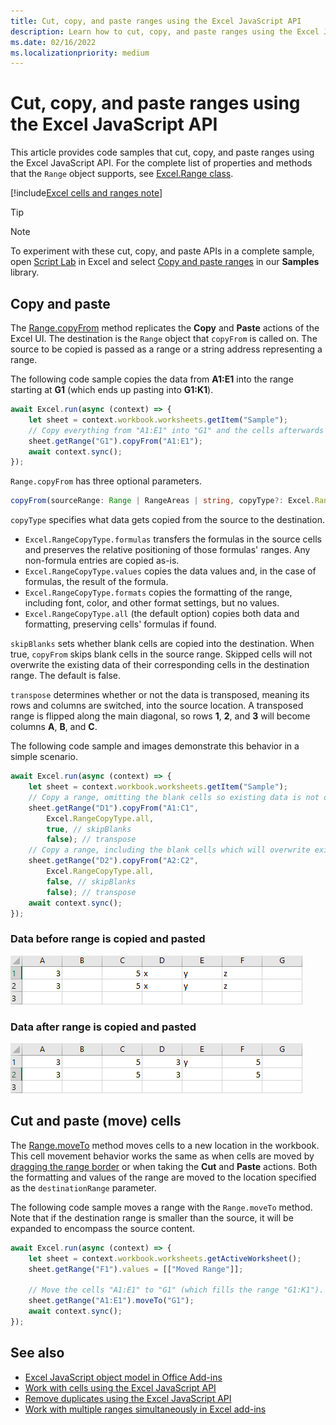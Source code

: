 ```yaml
---
title: Cut, copy, and paste ranges using the Excel JavaScript API
description: Learn how to cut, copy, and paste ranges using the Excel JavaScript API.
ms.date: 02/16/2022
ms.localizationpriority: medium
---
```


# Cut, copy, and paste ranges using the Excel JavaScript API

This article provides code samples that cut, copy, and paste ranges using the Excel JavaScript API. For the complete list of properties and methods that the `Range` object supports, see [Excel.Range class](/javascript/api/excel/excel.range).

[!include[Excel cells and ranges note](../includes/note-excel-cells-and-ranges.md)]

> [!TIP]
> > [!NOTE]
> To experiment with these cut, copy, and paste APIs in a complete sample, open [Script Lab](../overview/explore-with-script-lab.md) in Excel and select [Copy and paste ranges](https://github.com/OfficeDev/office-js-snippets/blob/prod/samples/excel/20-data-types/data-types-entity-values.yaml) in our **Samples** library.

## Copy and paste

The [Range.copyFrom](/javascript/api/excel/excel.range#excel-excel-range-copyfrom-member(1)) method replicates the **Copy** and **Paste** actions of the Excel UI. The destination is the `Range` object that `copyFrom` is called on. The source to be copied is passed as a range or a string address representing a range.

The following code sample copies the data from **A1:E1** into the range starting at **G1** (which ends up pasting into **G1:K1**).

```js
await Excel.run(async (context) => {
    let sheet = context.workbook.worksheets.getItem("Sample");
    // Copy everything from "A1:E1" into "G1" and the cells afterwards ("G1:K1").
    sheet.getRange("G1").copyFrom("A1:E1");
    await context.sync();
});
```

`Range.copyFrom` has three optional parameters.

```TypeScript
copyFrom(sourceRange: Range | RangeAreas | string, copyType?: Excel.RangeCopyType, skipBlanks?: boolean, transpose?: boolean): void;
```

`copyType` specifies what data gets copied from the source to the destination.

- `Excel.RangeCopyType.formulas` transfers the formulas in the source cells and preserves the relative positioning of those formulas' ranges. Any non-formula entries are copied as-is.
- `Excel.RangeCopyType.values` copies the data values and, in the case of formulas, the result of the formula.
- `Excel.RangeCopyType.formats` copies the formatting of the range, including font, color, and other format settings, but no values.
- `Excel.RangeCopyType.all` (the default option) copies both data and formatting, preserving cells' formulas if found.

`skipBlanks` sets whether blank cells are copied into the destination. When true, `copyFrom` skips blank cells in the source range.
Skipped cells will not overwrite the existing data of their corresponding cells in the destination range. The default is false.

`transpose` determines whether or not the data is transposed, meaning its rows and columns are switched, into the source location.
A transposed range is flipped along the main diagonal, so rows **1**, **2**, and **3** will become columns **A**, **B**, and **C**.

The following code sample and images demonstrate this behavior in a simple scenario.

```js
await Excel.run(async (context) => {
    let sheet = context.workbook.worksheets.getItem("Sample");
    // Copy a range, omitting the blank cells so existing data is not overwritten in those cells.
    sheet.getRange("D1").copyFrom("A1:C1",
        Excel.RangeCopyType.all,
        true, // skipBlanks
        false); // transpose
    // Copy a range, including the blank cells which will overwrite existing data in the target cells.
    sheet.getRange("D2").copyFrom("A2:C2",
        Excel.RangeCopyType.all,
        false, // skipBlanks
        false); // transpose
    await context.sync();
});
```

### Data before range is copied and pasted

![Data in Excel before range's copy method has been run.](../images/excel-range-copyfrom-skipblanks-before.png)

### Data after range is copied and pasted

![Data in Excel after range's copy method has been run.](../images/excel-range-copyfrom-skipblanks-after.png)

## Cut and paste (move) cells

The [Range.moveTo](/javascript/api/excel/excel.range#excel-excel-range-moveto-member(1)) method moves cells to a new location in the workbook. This cell movement behavior works the same as when cells are moved by [dragging the range border](https://support.microsoft.com/office/803d65eb-6a3e-4534-8c6f-ff12d1c4139e) or when taking the **Cut** and **Paste** actions. Both the formatting and values of the range are moved to the location specified as the `destinationRange` parameter.

The following code sample moves a range with the `Range.moveTo` method. Note that if the destination range is smaller than the source, it will be expanded to encompass the source content.

```js
await Excel.run(async (context) => {
    let sheet = context.workbook.worksheets.getActiveWorksheet();
    sheet.getRange("F1").values = [["Moved Range"]];

    // Move the cells "A1:E1" to "G1" (which fills the range "G1:K1").
    sheet.getRange("A1:E1").moveTo("G1");
    await context.sync();
});
```

## See also

- [Excel JavaScript object model in Office Add-ins](excel-add-ins-core-concepts.md)
- [Work with cells using the Excel JavaScript API](excel-add-ins-cells.md)
- [Remove duplicates using the Excel JavaScript API](excel-add-ins-ranges-remove-duplicates.md)
- [Work with multiple ranges simultaneously in Excel add-ins](excel-add-ins-multiple-ranges.md)
